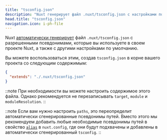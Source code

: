```yaml
---
title: "tsconfig.json"
description: "Nuxt генерирует файл .nuxt/tsconfig.json с настройками по умолчанию и вашими псевдонимами."
head.title: "tsconfig.json"
navigation.icon: i-ph-file
---
```


Nuxt [автоматически генерирует](/docs/guide/concepts/typescript) файл `.nuxt/tsconfig.json` с разрешенными псевдонимами, которые вы используете в своем проекте Nuxt, а также с другими настройками по умолчанию.

Вы можете воспользоваться этим, создав `tsconfig.json` в корне вашего проекта со следующим содержимым:

```json [tsconfig.json]
{
  "extends": "./.nuxt/tsconfig.json"
}
```

::note
При необходимости вы можете настроить содержимое этого файла. Однако рекомендуется не перезаписывать `target`, `module` и `moduleResolution`.
::

::note
Если вам нужно настроить `paths`, это переопределит автоматически сгенерированные псевдонимы путей. Вместо этого мы рекомендуем добавить любые необходимые псевдонимы путей в свойство [`alias`](/docs/api/nuxt-config#alias) в `nuxt.config`, где они будут подхвачены и добавлены в автоматически сгенерированный `tsconfig`.
::
